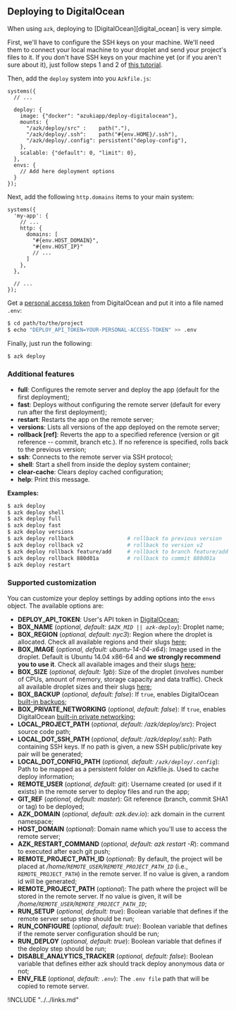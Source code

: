 ## Deploying to DigitalOcean

When using `azk`, deploying to [DigitalOcean][digital_ocean] is very simple.

First, we'll have to configure the SSH keys on your machine. We'll need them to connect your local machine to your droplet and send your project's files to it. If you don't have SSH keys on your machine yet (or if you aren't sure about it), just follow steps 1 and 2 of [this tutorial](https://help.github.com/articles/generating-ssh-keys/).

Then, add the `deploy` system into you `Azkfile.js`:

```
systems({
  // ...

  deploy: {
    image: {"docker": "azukiapp/deploy-digitalocean"},
    mounts: {
      "/azk/deploy/src" :    path("."),
      "/azk/deploy/.ssh":    path("#{env.HOME}/.ssh"),
      "/azk/deploy/.config": persistent("deploy-config"),
    },
    scalable: {"default": 0, "limit": 0},
  },
  envs: {
    // Add here deployment options
  }
});
```

Next, add the following `http.domains` items to your main system:

```
systems({
  'my-app': {
    // ...
    http: {
      domains: [
        "#{env.HOST_DOMAIN}",
        "#{env.HOST_IP}"
        // ...
      ]
    },
  },

  // ...
});
```

Get a [personal access token](https://cloud.digitalocean.com/settings/applications) from DigitalOcean and put it into a file named `.env`:

```bash
$ cd path/to/the/project
$ echo "DEPLOY_API_TOKEN=YOUR-PERSONAL-ACCESS-TOKEN" >> .env
```

Finally, just run the following:

```bash
$ azk deploy
```

### Additional features

  - **full**: Configures the remote server and deploy the app (default for the first deployment);
  - **fast**: Deploys without configuring the remote server (default for every run after the first deployment);
  - **restart**: Restarts the app on the remote server;
  - **versions**: Lists all versions of the app deployed on the remote server;
  - **rollback [ref]**: Reverts the app to a specified reference (version or git reference -- commit, branch etc.). If no reference is specified, rolls back to the previous version;
  - **ssh**: Connects to the remote server via SSH protocol;
  - **shell**: Start a shell from inside the deploy system container;
  - **clear-cache**: Clears deploy cached configuration;
  - **help**: Print this message.

**Examples:**

```bash
$ azk deploy
$ azk deploy shell
$ azk deploy full
$ azk deploy fast
$ azk deploy versions
$ azk deploy rollback                 # rollback to previous version
$ azk deploy rollback v2              # rollback to version v2
$ azk deploy rollback feature/add     # rollback to branch feature/add
$ azk deploy rollback 880d01a         # rollback to commit 880d01a
$ azk deploy restart
```

### Supported customization

You can customize your deploy settings by adding options into the `envs` object. The available options are:

- **DEPLOY_API_TOKEN**: User's API token in [DigitalOcean](https://cloud.digitalocean.com/settings/applications);
- **BOX_NAME** (*optional, default: `$AZK_MID || azk-deploy`*): Droplet name;
- **BOX_REGION** (*optional, default: nyc3*): Region where the droplet is allocated. Check all available regions and their slugs [here](https://developers.digitalocean.com/documentation/v2/#list-all-regions);
- **BOX_IMAGE** (*optional, default: ubuntu-14-04-x64*): Image used in the droplet. Default is Ubuntu 14.04 x86-64 and **we strongly recommend you to use it**. Check all available images and their slugs [here](https://developers.digitalocean.com/documentation/v2/#list-all-distribution-images);
- **BOX_SIZE** (*optional, default: 1gb*): Size of the droplet (involves number of CPUs, amount of memory, storage capacity and data traffic). Check all available droplet sizes and their slugs [here](https://developers.digitalocean.com/documentation/v2/#list-all-sizes);
- **BOX_BACKUP** (*optional, default: false*): If `true`, enables DigitalOcean [built-in backups](https://www.digitalocean.com/help/technical/backup/);
- **BOX_PRIVATE_NETWORKING** (*optional, default: false*): If `true`, enables DigitalOcean [built-in private networking](https://www.digitalocean.com/company/blog/introducing-private-networking/);
- **LOCAL_PROJECT_PATH** (*optional, default: /azk/deploy/src*): Project source code path;
- **LOCAL_DOT_SSH_PATH** (*optional, default: /azk/deploy/.ssh*): Path containing SSH keys. If no path is given, a new SSH public/private key pair will be generated;
- **LOCAL_DOT_CONFIG_PATH** (*optional, default: `/azk/deploy/.config`*): Path to be mapped as a persistent folder on Azkfile.js. Used to cache deploy information;
- **REMOTE_USER** (*optional, default: git*): Username created (or used if it exists) in the remote server to deploy files and run the app;
- **GIT_REF** (*optional, default: master*): Git reference (branch, commit SHA1 or tag) to be deployed;
- **AZK_DOMAIN** (*optional, default: azk.dev.io*): azk domain in the current namespace;
- **HOST_DOMAIN** (*optional*): Domain name which you'll use to access the remote server;
- **AZK_RESTART_COMMAND** (*optional, default: azk restart -R*): command to executed after each git push;
- **REMOTE_PROJECT_PATH_ID** (*optional*): By default, the project will be placed at */home/`REMOTE_USER`/`REMOTE_PROJECT_PATH_ID`* (i.e., `REMOTE_PROJECT_PATH`) in the remote server. If no value is given, a random id will be generated;
- **REMOTE_PROJECT_PATH** (*optional*): The path where the project will be stored in the remote server. If no value is given, it will be */home/`REMOTE_USER`/`REMOTE_PROJECT_PATH_ID`*;
- **RUN_SETUP** (*optional, default: true*): Boolean variable that defines if the remote server setup step should be run;
- **RUN_CONFIGURE** (*optional, default: true*): Boolean variable that defines if the remote server configuration should be run;
- **RUN_DEPLOY** (*optional, default: true*): Boolean variable that defines if the deploy step should be run;
- **DISABLE_ANALYTICS_TRACKER** (*optional, default: false*): Boolean variable that defines either azk should track deploy anonymous data or not;
- **ENV_FILE** (*optional, default: `.env`*): The `.env file` path that will be copied to remote server.

!INCLUDE "../../links.md"
